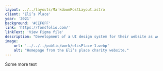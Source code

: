 ```yaml
---
layout: ../../layouts/MarkdownPostLayout.astro
client: 'Eli’s Place'
year: '2021'
background: '#CEF6FF'
link: 'https://fondfolio.com/'
linkText: 'View Figma file'
description: "Development of a UI design system for their website as well as guidance on copywriting and content creation. "
image:
    url: '../../../public/work/elisPlace-1.webp'
    alt: "Homepage from the Eli’s place charity website."
---
```

Some more text